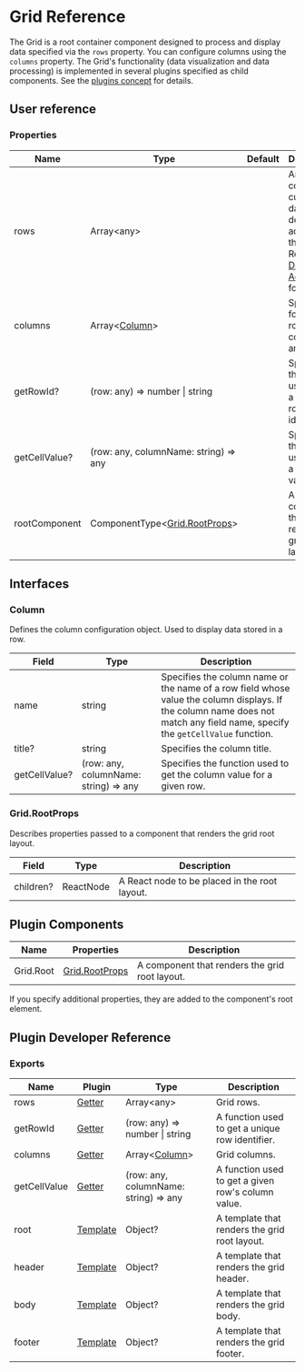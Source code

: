 # Grid Reference

The Grid is a root container component designed to process and display data specified via the `rows` property. You can configure columns using the `columns` property. The Grid's functionality (data visualization and data processing) is implemented in several plugins specified as child components. See the [plugins concept](../README.md#plugins-overview) for details.

## User reference

### Properties

Name | Type | Default | Description
-----|------|---------|------------
rows | Array&lt;any&gt; | | An array containing custom data. A user defines the access to this data. Refer to [Data Accessors](../guides/data-accessors.md) for details.
columns | Array&lt;[Column](#column)&gt; | | Specifies for which row fields columns are created.
getRowId? | (row: any) => number &#124; string | | Specifies the function used to get a unique row identifier.
getCellValue? | (row: any, columnName: string) => any | | Specifies the function used to get a cell's value.
rootComponent | ComponentType&lt;[Grid.RootProps](#gridrootprops)&gt; | | A component that renders the grid root layout.

## Interfaces

### Column

Defines the column configuration object. Used to display data stored in a row.

Field | Type | Description
------|------|------------
name | string | Specifies the column name or the name of a row field whose value the column displays. If the column name does not match any field name, specify the `getCellValue` function.
title? | string | Specifies the column title.
getCellValue? | (row: any, columnName: string) => any | Specifies the function used to get the column value for a given row.

### Grid.RootProps

Describes properties passed to a component that renders the grid root layout.

Field | Type | Description
------|------|------------
children? | ReactNode | A React node to be placed in the root layout.

## Plugin Components

Name | Properties | Description
-----|------------|------------
Grid.Root | [Grid.RootProps](#gridrootprops) | A component that renders the grid root layout.

If you specify additional properties, they are added to the component's root element.

## Plugin Developer Reference

### Exports

Name | Plugin | Type | Description
-----|--------|------|------------
rows | [Getter](../../../dx-react-core/docs/reference/getter.md) | Array&lt;any&gt; | Grid rows.
getRowId | [Getter](../../../dx-react-core/docs/reference/getter.md) | (row: any) => number &#124; string | A function used to get a unique row identifier.
columns | [Getter](../../../dx-react-core/docs/reference/getter.md) | Array&lt;[Column](#column)&gt; | Grid columns.
getCellValue | [Getter](../../../dx-react-core/docs/reference/getter.md) | (row: any, columnName: string) => any | A function used to get a given row's column value.
root | [Template](../../../dx-react-core/docs/reference/template.md) | Object? | A template that renders the grid root layout.
header | [Template](../../../dx-react-core/docs/reference/template.md) | Object? | A template that renders the grid header.
body | [Template](../../../dx-react-core/docs/reference/template.md) | Object? | A template that renders the grid body.
footer | [Template](../../../dx-react-core/docs/reference/template.md) | Object? | A template that renders the grid footer.
